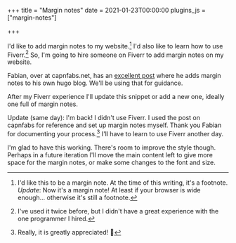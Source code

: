 +++
title = "Margin notes"
date = 2021-01-23T00:00:00
plugins_js = ["margin-notes"]

+++

I'd like to add margin notes to my website.[^1]
I'd also like to learn how to use Fiverr.[^2]
So, I'm going to hire someone on Fiverr to add margin notes on my website.

[^1]: I'd like this to be a margin note. At the time of this writing, it's a footnote. *Update*: Now it's a margin note! At least if your browser is wide enough... otherwise it's still a footnote.

[^2]: I've used it twice before, but I didn't have a great experience with the one programmer I hired.

Fabian, over at capnfabs.net, has an [excellent post](https://capnfabs.net/posts/margin-notes-hugo-theme/) where he adds margin notes to his own hugo blog. We'll be using that for guidance.

After my Fiverr experience I'll update this snippet or add a new one, ideally one full of margin notes.

Update (same day): I'm back! I didn't use Fiverr. I used the post on capnfabs for reference and set up margin notes myself. Thank you Fabian for documenting your process.[^3] I'll have to learn to use Fiverr another day.

[^3]: Really, it is greatly appreciated! 🙏

I'm glad to have this working. There's room to improve the style though. Perhaps in a future iteration I'll move the main content left to give more space for the margin notes, or make some changes to the font and size.
